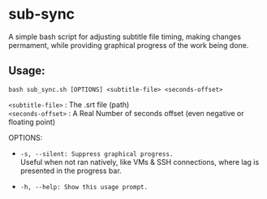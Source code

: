 # sub-sync
A simple bash script for adjusting subtitle file timing, making changes permament, while providing graphical progress of the work being done.
## Usage:
```
bash sub_sync.sh [OPTIONS] <subtitle-file> <seconds-offset>
```
`<subtitle-file>` : The .srt file (path)  
`<seconds-offset>` : A Real Number of seconds offset (even negative or floating point)  

OPTIONS:  
- `-s, --silent: Suppress graphical progress.`  
  Useful when not ran natively, like VMs & SSH connections, where lag is presented in the progress bar.
  
- `-h, --help: Show this usage prompt.`
